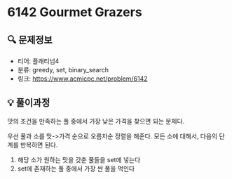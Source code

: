 # 6142 Gourmet Grazers

## 🔍 문제정보

- 티어: 플래티넘4
- 분류: greedy, set, binary_search
- 링크: https://www.acmicpc.net/problem/6142

## 💡 풀이과정

맛의 조건을 만족하는 풀 중에서 가장 낮은 가격을 찾으면 되는 문제다.

우선 풀과 소를 맛->가격 순으로 오름차순 정렬을 해준다.
모든 소에 대해서, 다음의 단계를 반복하면 된다.

1. 해당 소가 원하는 맛을 갖춘 풀들을 set에 넣는다
2. set에 존재하는 풀 중에서 가장 싼 풀을 먹인다
